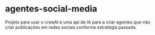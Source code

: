 # agentes-social-media
Projeto para usar o crewAI e uma api de IA para a criar agentes que irão criar publicações em redes sociais conforme estratégia passada.
